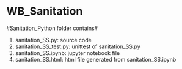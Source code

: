 # WB_Sanitation
#Sanitation_Python folder contains#
1. sanitation_SS.py: source code
2. sanitation_SS_test.py: unittest of sanitation_SS.py
3. sanitation_SS.ipynb: jupyter notebook file
4. sanitation_SS.html: html file generated from sanitation_SS.ipynb
